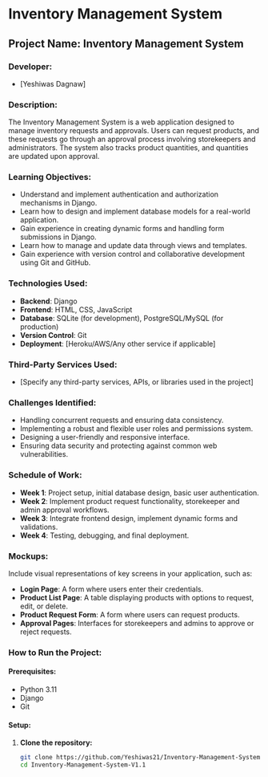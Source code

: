 # Inventory Management System

## Project Name: Inventory Management System

### Developer:
- [Yeshiwas Dagnaw]

### Description:
The Inventory Management System is a web application designed to manage inventory requests and approvals. Users can request products, and these requests go through an approval process involving storekeepers and administrators. The system also tracks product quantities, and quantities are updated upon approval.

### Learning Objectives:
- Understand and implement authentication and authorization mechanisms in Django.
- Learn how to design and implement database models for a real-world application.
- Gain experience in creating dynamic forms and handling form submissions in Django.
- Learn how to manage and update data through views and templates.
- Gain experience with version control and collaborative development using Git and GitHub.

### Technologies Used:
- **Backend**: Django
- **Frontend**: HTML, CSS, JavaScript
- **Database**: SQLite (for development), PostgreSQL/MySQL (for production)
- **Version Control**: Git
- **Deployment**: [Heroku/AWS/Any other service if applicable]

### Third-Party Services Used:
- [Specify any third-party services, APIs, or libraries used in the project]

### Challenges Identified:
- Handling concurrent requests and ensuring data consistency.
- Implementing a robust and flexible user roles and permissions system.
- Designing a user-friendly and responsive interface.
- Ensuring data security and protecting against common web vulnerabilities.

### Schedule of Work:
- **Week 1**: Project setup, initial database design, basic user authentication.
- **Week 2**: Implement product request functionality, storekeeper and admin approval workflows.
- **Week 3**: Integrate frontend design, implement dynamic forms and validations.
- **Week 4**: Testing, debugging, and final deployment.

### Mockups:
Include visual representations of key screens in your application, such as:
- **Login Page**: A form where users enter their credentials.
- **Product List Page**: A table displaying products with options to request, edit, or delete.
- **Product Request Form**: A form where users can request products.
- **Approval Pages**: Interfaces for storekeepers and admins to approve or reject requests.

### How to Run the Project:

#### Prerequisites:
- Python 3.11
- Django
- Git

#### Setup:
1. **Clone the repository:**
   ```bash
   git clone https://github.com/Yeshiwas21/Inventory-Management-System-V1.1.git
   cd Inventory-Management-System-V1.1

